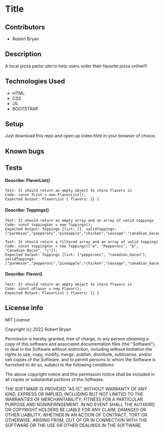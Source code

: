 # Title

## Contributors

* Robert Bryan

## Description

A local pizza parlor site to help users order their favorite pizza online!!!

## Technologies Used

* HTML
* CSS
* JS
* BOOTSTRAP

## Setup

Just download this repo and open up index.html in your browser of choice.

## Known bugs



## Tests

#### Describe: FlavorList()
```
Test: It should return an empty object to store flavors in
Code: const fList = new FlavorList();
Expected Output: FlavorList { flavors: {} }
```

#### Describe: Toppings()
```
Test: It should return an empty array and an array of valid toppings
Code: const toppingVar = new Toppings();
Expected Output: Toppings {list: [], validToppings: ["parmesan","pepperoni","pineapple","chicken","sausage","canadian_bacon","peppers","chicken"]}
```

```
Test: It should return a filtered array and an array of valid toppings
Code: const toppingVar = new Toppings(["a", "Pepperoni", "b", "Canadian Bacon", "c"]);
Expected Output: Toppings {list: ["pepperoni", "canadian_bacon"], validToppings: ["parmesan","pepperoni","pineapple","chicken","sausage","canadian_bacon","peppers","chicken"]}
```

#### Describe: Flavor()
```
Test: It should return an empty object to store flavors in
Code: const nFlavor = new Flavor();
Expected Output: FlavorList { flavors: {} }
```

## License info

MIT License

Copyright (c) 2022 Robert Bryan

Permission is hereby granted, free of charge, to any person obtaining a copy
of this software and associated documentation files (the "Software"), to deal
in the Software without restriction, including without limitation the rights
to use, copy, modify, merge, publish, distribute, sublicense, and/or sell
copies of the Software, and to permit persons to whom the Software is
furnished to do so, subject to the following conditions:

The above copyright notice and this permission notice shall be included in all
copies or substantial portions of the Software.

THE SOFTWARE IS PROVIDED "AS IS", WITHOUT WARRANTY OF ANY KIND, EXPRESS OR
IMPLIED, INCLUDING BUT NOT LIMITED TO THE WARRANTIES OF MERCHANTABILITY,
FITNESS FOR A PARTICULAR PURPOSE AND NONINFRINGEMENT. IN NO EVENT SHALL THE
AUTHORS OR COPYRIGHT HOLDERS BE LIABLE FOR ANY CLAIM, DAMAGES OR OTHER
LIABILITY, WHETHER IN AN ACTION OF CONTRACT, TORT OR OTHERWISE, ARISING FROM,
OUT OF OR IN CONNECTION WITH THE SOFTWARE OR THE USE OR OTHER DEALINGS IN THE
SOFTWARE.